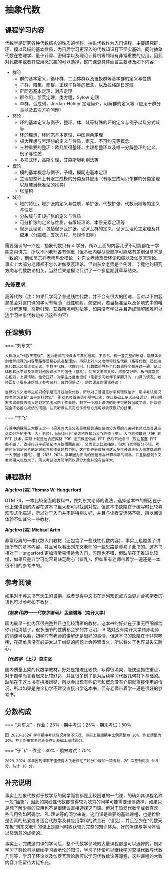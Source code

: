 # 抽象代数

## 课程学习内容

代数学是研究各种代数结构的性质的学科，抽象代数作为入门课程，主要研究群、环、模以及域的基本性质，为日后学习更深入的代数知识打下坚实基础。同时抽象代数在物理学、量子计算、密码学以及理论计算机等领域有非常重要的应用，因此对代数学或者其应用感兴趣的可以选择，这门课更具体而言主要涉及如下内容：

* 群论
    - 群的基本定义，循环群、二面体群以及置换群等基本群的定义与性质
    - 子群，陪集，商群，正规子群等的概念，以及拉格朗日定理
    - 群同态基本定理，对应定理
    - 群作用，凯莱定理，类方程，Sylow 定理
    - 单群，合成列，Jordan-Holder 定理简介，可解群的定义等（应用于群分类以及五次方程问题）
* 环论
    - 环的基本定义与例子，整环、体、域等特殊的环的定义与例子以及分式域等
    - 环的理想，环同态基本定理，中国剩余定理
    - 极大理想与素理想的定义与性质，素元、不可约元等概念
    - 三种重要的整环：欧几里得整环、主理想整环以及唯一分解整环的定义、例子与性质
    - 多项式环，高斯引理，艾森斯坦判别法等
* 模论
    - 模的基本概念与例子，子模，模同态基本定理
    - 主理想整环上有限生成模的分类及其应用（有限生成阿贝尔群的分类定理以及若当标准型的推导）
    - 张量积
* 域论
    - 域的特征，域扩张的定义与性质，单扩张、代数扩张、代数闭域等的定义与性质
    - 分裂域与正规扩张的定义与性质
    - 可分扩张的定义与性质，有限域理论，本原元素定理等
    - 伽罗瓦理论，包括伽罗瓦扩张、伽罗瓦群的定义，伽罗瓦理论主定理及其应用（分圆域、五次方程、尺规作图等）

需要强调的一点是，抽象代数只有 4 学分，所以上面的内容几乎不可能都在一学期之内讲完，所以不同老师各有侧重（但基础内容尽管顺序可能略有差别但基本是一致的），例如吴志祥老师热爱模论，刘东文老师热爱环论和域以及伽罗瓦理论。事实上大部分老师都不怎么讲伽罗瓦理论，但刘东文老师是个例外，毕竟他的研究方向与代数数论相关，当然后果是模论只讲了一个多星期就草草结束。

### 先修要求

高等代数（注：如果只学习了普通线性代数，并不会有很大的困难，但对以下内容熟悉会对这门课的学习有帮助：线性映射，商空间，若当标准型以及多项式中的唯一分解定理、高斯引理、艾森斯坦判别法等，如果没有学过并且造成理解困难可以边学习抽象代数边补充这些内容）

## 任课教师

=== "刘东文"

    人称浙大“代数天花板”，因为老师的授课水平真的很高，不念书，有一套完整的思路，能够体会到老师授课的内容思路都是精心挑选整理的。事实上刘东文老师将线性代数（高等代数）起到抽象代数以及后续表示论、李群李代数、代数几何、代数数论等各个代数课程全都开过一遍，足以体现其水平以及学院对他授课水平的信任（错乱）。刘东文老师又帅，声音又好听，板书非常赏心悦目，上课清晰，给分还好，对学生态度也很好（笔者求问老师下学期开的一门课的情况，老师回复了很多还给我了参考资料，真的很感动），他的课真的很值得选！

    当然刘东文老师之前只给求是班开过抽象代数，所以对于普通班水平有错误估计，期中考试情况按老师说法是“出乎意料的低”，所以老师首先调小期中比例，在此基础上承诺还会调分，并且期末考试直接五道大题划定范围出四个作业题，剩下一个和上课讲的例子只是数据改了改，所以也完全不必担心成绩的问题，认真听课认真完成作业想必是可以收获很好的结果。

=== "于飞"

    传说中的数院三大摆王之一（另外两大是分别是教授普通班偏微分方程的孔德兴老师以及普通班泛函分析的王伟（大）老师），因此我们也亲切称呼其为大飞老师（雾）。大飞老师精通 PDF 转 PPT 技术，实际上就是他会把教材 PDF 逐页截图做成 PPT 然后开始念书（现在甚至 PPT 都不做了，直接打开平板笔记本开始圈圈画画），总而言之比较抽象。但大飞老师给分不错，考前也会划定会考的定理默写和作业题的范围，这可能也是维持他这么多年开课还有人愿意选课的一大原因（错乱），但 2023-2024 学年因为面向的是信息与计算科学的同学，并且隔壁刘东文老师期末也放水了，所以考试较为简单所以调分力度并没有往年大。

## 课程教材

***Algebra* [美] Thomas W. Hungerford**

GTM 73，一本比较全面的教科书，按刘东文老师的说法，选择这本书的原因在于他上课讲到的内容在这本书里大都可以找到对应。但这本书缺陷在于编写时比较喜欢形式化描述，所以对于入门并不是特别友好，并且与读者交流感不强，所以阅读体验不如其它一些教材。

***Algebra* [美] Michael Artin**

非常经典的一本代数入门教材（还包含了一些线性代数内容），事实上也覆盖了讲授所有的基本内容，并且可以看出刘东文老师的一些思路是参考了此书的。这本书相对于 Hungerford 更加清晰易懂适合入门，习题也不错，但缺陷在于推进比较慢，如果只是自学可能容易缺乏耐心（错乱），但如果有老师带着学一遍还是一本很不错的参考书的。

## 参考阅读

如果对于英文书有天生的畏惧，或者觉得中文书在罗列知识点方面更适合初学者的话也可以参考如下教材：

***《抽象代数I——代数学基础》* 孟道骥等（南开大学）**

国内最早一批内容很完整并且也比较清晰的教材。这本书的好处在于事无巨细都给你介绍清楚了，很多细节的性质都会罗列并证明， B 站对应有南开大学顾沛老师的网课可以看，初学时有老师的讲解还是很好的事情。但这本书的缺陷在于非常啰嗦，在简单且没有必要太过于纠结的问题上会停留很久，所以看久了也容易失去耐心。

***《代数学（上）》* 莫宗坚**

国内质量上乘的代数学教材，好处是推进比较快，写得很清爽，能快速抓住重点，对于自学而言看起来比较舒适，并且很多例子是为后续学习代数几何打下基础的。缺陷在于这本书有拼凑嫌疑，所以会出现有些记号和概念没有介绍就直接使用的情况，所以如果是完全初学不建议直接自学这本书，但有老师带着学一遍是很好的参考书。

## 分数构成

=== "刘东文"
    - 作业：25%
    - 期中考试：25%
    - 期末考试：50%

    因 2023-2024 学年期中考试情况非常不乐观，事实上最后期中比例调整为 20%，作业调整为 30%，并且刘东文老师还会在此基础上继续调分。

=== "于飞"
    - 作业：30%
    - 期末考试：70%

    2023-2024 学年因到课率不佳使得大飞老师在平时分中增加一项考勤，20 次签到每次 0.5 分，共计 10 分。

## 补充说明

事实上抽象代数对于数学系的同学而言都是比较困难的一门课，的确如其课程名称一般“抽象”，因此如果线性代数都觉得较为吃力的同学可能需要谨慎选择，如果只是想了解少量的应用也不是很建议直接选择这门课。但对于热爱代数学或者喜欢一些应用例如密码学、PL 理论等的同学来说，这门课是重要的基础课程，也是检验是否真的热爱或者适合代数学及其应用学科的试金石（错乱），并且至少在“代数天花板”刘东文老师的课上是能同时收获较为完整的知识体系、好的听课与学习体验以及满意的成绩的。

事实上，完成这门课的学习后，整个代数学领域的大量课程都是可以选修的，例如学习了群论可以继续学习表示论的知识，学习了环论可以继续学习交换代数与代数几何等，学习了环论以及伽罗瓦理论后可以学习代数数论等课程，这些课程的大致内容介绍留待大佬补充。
